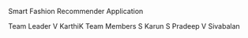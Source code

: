 Smart Fashion Recommender Application


Team Leader 
    V KarthiK
Team Members
     S Karun
     S Pradeep
     V Sivabalan
     

